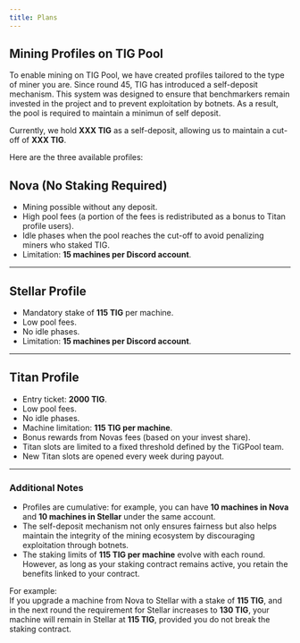 ```yaml
---
title: Plans
---
```


## Mining Profiles on TIG Pool  

To enable mining on TIG Pool, we have created profiles tailored to the type of miner you are. Since round 45, TIG has introduced a self-deposit mechanism. This system was designed to ensure that benchmarkers remain invested in the project and to prevent exploitation by botnets. As a result, the pool is required to maintain a minimun of self deposit.  

Currently, we hold **XXX TIG** as a self-deposit, allowing us to maintain a cut-off of **XXX TIG**.  

Here are the three available profiles:  

## **Nova (No Staking Required)**  

- Mining possible without any deposit.  
- High pool fees (a portion of the fees is redistributed as a bonus to Titan profile users).  
- Idle phases when the pool reaches the cut-off to avoid penalizing miners who staked TIG.  
- Limitation: **15 machines per Discord account**.  

---

## **Stellar Profile**  

- Mandatory stake of **115 TIG** per machine.  
- Low pool fees.  
- No idle phases.  
- Limitation: **15 machines per Discord account**.  

---

## **Titan Profile**  

- Entry ticket: **2000 TIG**.  
- Low pool fees.  
- No idle phases.  
- Machine limitation: **115 TIG per machine**. 
- Bonus rewards from Novas fees (based on your invest share).
- Titan slots are limited to a fixed threshold defined by the TiGPool team.
- New Titan slots are opened every week during payout.

---

### Additional Notes  

- Profiles are cumulative: for example, you can have **10 machines in Nova** and **10 machines in Stellar** under the same account.  
- The self-deposit mechanism not only ensures fairness but also helps maintain the integrity of the mining ecosystem by discouraging exploitation through botnets.  
- The staking limits of **115 TIG per machine** evolve with each round. However, as long as your staking contract remains active, you retain the benefits linked to your contract.  

For example:  
If you upgrade a machine from Nova to Stellar with a stake of **115 TIG**, and in the next round the requirement for Stellar increases to **130 TIG**, your machine will remain in Stellar at **115 TIG**, provided you do not break the staking contract.  
